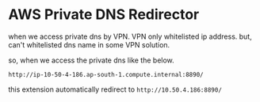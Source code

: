 # AWS Private DNS Redirector
when we access private dns by VPN.
VPN only whitelisted ip address.
but, can't whitelisted dns name in some VPN solution.

so, when we access the private dns like the below.
```
http://ip-10-50-4-186.ap-south-1.compute.internal:8890/
```
this extension automatically redirect to `http://10.50.4.186:8890/`
	